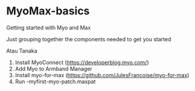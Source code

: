 # MyoMax-basics
 Getting started with Myo and Max
 
 Just grouping together the components needed to get you started
 
 Atau Tanaka

 1. Install MyoConnect (https://developerblog.myo.com/)
 2. Add Myo to Armband Manager
 3. Install myo-for-max (https://github.com/JulesFrancoise/myo-for-max)
 4. Run -myfirst-myo-patch.maxpat
